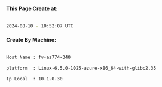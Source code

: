 
   
#### This Page Create at:

```bash

2024-08-10 - 10:52:07 UTC

```

#### Create By Machine:

```bash

Host Name : fv-az774-340

platform  : Linux-6.5.0-1025-azure-x86_64-with-glibc2.35

Ip Local  : 10.1.0.30

```

